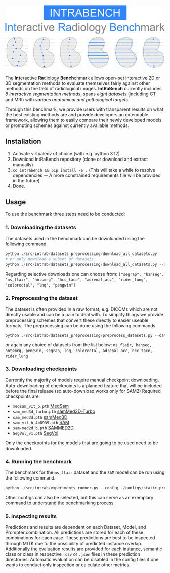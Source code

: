 
![INTRABENCH](assets/images/intrabench.png)
---
The **Int**eractive **Ra**diology **Bench**chmark allows open-set interactive 2D or 3D segmentation methods to evaluate themselves fairly against other methods on the field of radiological images. **IntRaBench** currently includes _6 interactive segmentation methods_, spans _eight datasets_ (including CT and MRI) with _various anatomical and pathological targets_.

Through this benchmark, we provide users with transparent results on what the best existing methods are and provide developers an extendable framework, allowing them to easily compare their newly developed models or prompting schemes against currently available methods.

## Installation
1. Activate virtualenv of choice (with e.g. python 3.12)
2. Download IntRaBench repository (clone or download and extract manually)
3. `cd intrabench && pip install -e .`
  (This will take a while to resolve dependencies -- A more constrained requirements file will be provided in the future)
4. Done.

## Usage
To use the benchmark three steps need to be conducted:
### 1. Downloading the datasets
The datasets used in the benchmark can be downloaded using the following command:

```python
python ./src/intrab/datasets_preprocessing/download_all_datasets.py
# or only download a subset of datasets
python ./src/intrab/datasets_preprocessing/download_all_datasets.py --datasets ms_flair hanseg # can be multiple
```

Regarding selective downloads one can choose from:
  `["segrap", "hanseg", "ms_flair", "hntsmrg", "hcc_tace", "adrenal_acc", "rider_lung", "colorectal", "lnq", "pengwin"]`

### 2. Preprocessing the dataset
The dataset is often provided in a raw format, e.g. DICOMs which are not directly usable and can be a pain to deal with. To simplify things we provide preprocessing schemes that convert these directly to easier useable formats. The preprocessing can be done using the following commands.

```python
python ./src/intrab/datasets_preprocessing/preprocess_datasets.py --datasets ms_flair hanseg  # can be multiple
```

or again any choice of datasets from the list below:
`ms_flair, hanseg, hntsmrg, pengwin, segrap, lnq, colorectal, adrenal_acc, hcc_tace, rider_lung`

### 3. Downloading checkpoints
Currently the majority of models require manual checkpoint downloading.
Auto-downloading of checkpoints is a planned feature that will be included before the final release (so auto-download works only for SAM2)
Required checkpoints are:
- `medsam_vit_b.pth`  [MedSam](https://drive.google.com/drive/folders/1ETWmi4AiniJeWOt6HAsYgTjYv_fkgzoN)
- `sam_med3d_turbo.pth` [samMed3D-Turbo](https://drive.google.com/file/d/1MuqYRQKIZb4YPtEraK8zTKKpp-dUQIR9/view?usp=sharing)
- `sam_med3d.pth` [samMed3D](https://drive.google.com/file/d/1PFeUjlFMAppllS9x1kAWyCYUJM9re2Ub/view)
- `sam_vit_h_4b8939.pth` [SAM](https://github.com/facebookresearch/segment-anything?tab=readme-ov-file#model-checkpoints)
- `sam-med2d_b.pth` [SAMMED2D](https://drive.google.com/file/d/1ARiB5RkSsWmAB_8mqWnwDF8ZKTtFwsjl/view)
- `SegVol_v1.pth` [SegVol](https://drive.google.com/drive/folders/1TEJtgctH534Ko5r4i79usJvqmXVuLf54)

Only the checkpoints for the models that are going to be used need to be downloaded.

### 4. Running the benchmark
The benchmark for the `ms_flair` dataset and the `SAM` model can be run using the following command.

```python
python ./src/intrab/experiments_runner.py --config ./configs/static_prompt_SAMNORM_D1.yaml
```

Other configs can also be selected, but this can serve as an exemplary command to understand the benchmarking process.

### 5. Inspecting results
Predictions and results are dependent on each Dataset, Model, and Prompter combination.
All predictions are stored for each of these combinations for each case. These predictions are best to be inspected through MITK due to the possibility of predicted instance overlap.
Additionally the evaluation results are provided for each instance, semantic class or class in respective `.csv` or `.json` files in these prediction directories.
Automatic evaluation can be disabled in the config files if one wants to conduct only inspection or calculate other metrics.
